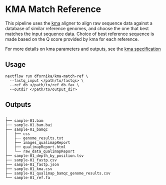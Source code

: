# KMA Match Reference
This pipeline uses the [kma](https://bitbucket.org/genomicepidemiology/kma) aligner to align raw sequence data against
a database of similar reference genomes, and choose the one that best matches the input sequence data. Choice of best
reference sequence is made based on the Q score provided by kma for each reference.

For more details on kma parameters and outputs, see the [kma specification](https://bitbucket.org/genomicepidemiology/kma/raw/8dd45bf6e8e92eb143865433b09ef7b572f8762c/KMAspecification.pdf)

## Usage

```
nextflow run dfornika/kma-match-ref \
  --fastq_input </path/to/fastqs> \
  --ref_db </path/to/ref_db.fa> \
  --outdir </path/to/output_dir>
```

## Outputs

```
.
├── sample-01.bam
├── sample-01.bam.bai
├── sample-01_bamqc
│   ├── css
│   ├── genome_results.txt
│   ├── images_qualimapReport
│   ├── qualimapReport.html
│   └── raw_data_qualimapReport
├── sample-01_depth_by_position.tsv
├── sample-01_fastp.csv
├── sample-01_fastp.json
├── sample-01_kma.csv
├── sample-01_qualimap_bamqc_genome_results.csv
└── sample-01_ref.fa
```
